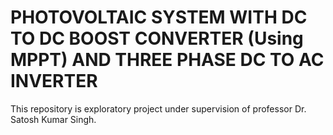 # PHOTOVOLTAIC SYSTEM WITH DC TO DC BOOST CONVERTER (Using MPPT) AND THREE PHASE DC TO AC INVERTER
 This repository is exploratory project under supervision of professor Dr. Satosh Kumar Singh. 
